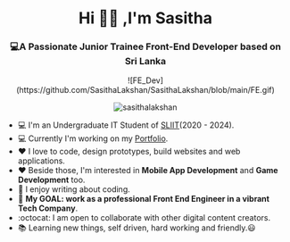 <h1 align="center">Hi 🙋‍♂️ ,I'm Sasitha</h1>
<h3 align="center">💻A Passionate Junior Trainee Front-End Developer based on Sri Lanka</h3>

<center>![FE_Dev](https://github.com/SasithaLakshan/SasithaLakshan/blob/main/FE.gif)</center>


<p align="center"> <img src="https://komarev.com/ghpvc/?username=sasithalakshan&label=Profile%20views&color=0e75b6&style=flat" alt="sasithalakshan" /> </p>

- :computer: I'm an Undergraduate IT Student of [SLIIT](https://www.sliit.lk)(2020 - 2024).
- :computer: Currently I'm working on my [Portfolio](https://SasithaLakshan.github.com).
- :heart: I love to code, design prototypes, build websites and web applications.
- :heart: Beside those, I'm interested in **Mobile App Development** and **Game Development** too.
- :pencil: I enjoy writing about coding.
- :electric_plug: **My GOAL: work as a professional Front End Engineer in a vibrant Tech Company**.
- :octocat: I am open to collaborate with other digital content creators.
- :books: Learning new things, self driven, hard working and friendly.:smiley:
